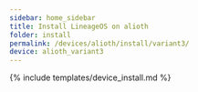```yaml
---
sidebar: home_sidebar
title: Install LineageOS on alioth
folder: install
permalink: /devices/alioth/install/variant3/
device: alioth_variant3
---
```

{% include templates/device_install.md %}
